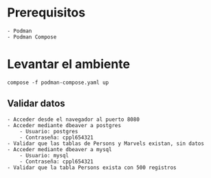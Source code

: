 # Prerequisitos
    
    - Podman
    - Podman Compose

# Levantar el ambiente

    compose -f podman-compose.yaml up

## Validar datos
    - Acceder desde el navegador al puerto 8080
    - Acceder mediante dbeaver a postgres
        - Usuario: postgres
        - Contraseña: cppl654321
    - Validar que las tablas de Persons y Marvels existan, sin datos
    - Acceder mediante dbeaver a mysql
        - Usuario: mysql
        - Contraseña: cppl654321
    - Validar que la tabla Persons exista con 500 registros

